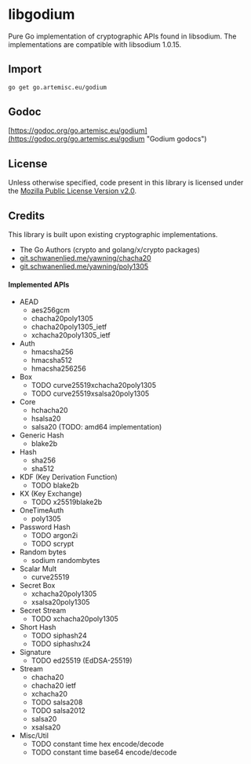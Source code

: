 # libgodium
Pure Go implementation of cryptographic APIs found in libsodium. The
implementations are compatible with libsodium 1.0.15.

## Import

```bash
go get go.artemisc.eu/godium
```

## Godoc
[https://godoc.org/go.artemisc.eu/godium](https://godoc.org/go.artemisc.eu/godium "Godium godocs")

## License
Unless otherwise specified, code present in this library is licensed under the
[Mozilla Public License Version v2.0](https://www.mozilla.org/en-US/MPL/2.0/ "MPL v2.0").

## Credits
This library is built upon existing cryptographic implementations.

* The Go Authors (crypto and golang/x/crypto packages)
* [git.schwanenlied.me/yawning/chacha20](https://godoc.org/git.schwanenlied.me/yawning/chacha20)
* [git.schwanenlied.me/yawning/poly1305](https://godoc.org/git.schwanenlied.me/yawning/poly1305)

#### Implemented APIs
* AEAD
    * aes256gcm
    * chacha20poly1305
    * chacha20poly1305\_ietf
    * xchacha20poly1305\_ietf
* Auth
    * hmacsha256
    * hmacsha512
    * hmacsha256256
* Box
    * TODO curve25519xchacha20poly1305
    * TODO curve25519xsalsa20poly1305
* Core
    * hchacha20
    * hsalsa20
    * salsa20 (TODO: amd64 implementation)
* Generic Hash
    * blake2b
* Hash
    * sha256
    * sha512
* KDF (Key Derivation Function)
    * TODO blake2b
* KX (Key Exchange)
    * TODO x25519blake2b
* OneTimeAuth
    * poly1305
* Password Hash
    * TODO argon2i
    * TODO scrypt
* Random bytes
    * sodium randombytes
* Scalar Mult
    * curve25519
* Secret Box
    * xchacha20poly1305
    * xsalsa20poly1305
* Secret Stream
    * TODO xchacha20poly1305
* Short Hash
    * TODO siphash24
    * TODO siphashx24
* Signature
    * TODO ed25519 (EdDSA-25519)
* Stream
    * chacha20
    * chacha20 ietf
    * xchacha20
    * TODO salsa208
    * TODO salsa2012
    * salsa20
    * xsalsa20
* Misc/Util
    * TODO constant time hex encode/decode
    * TODO constant time base64 encode/decode
